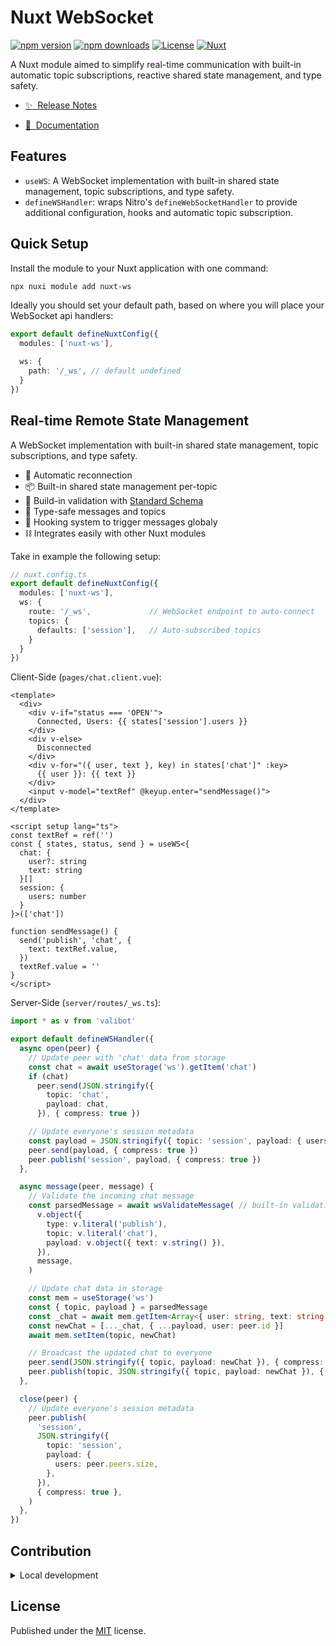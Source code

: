 # Nuxt WebSocket

[![npm version][npm-version-src]][npm-version-href]
[![npm downloads][npm-downloads-src]][npm-downloads-href]
[![License][license-src]][license-href]
[![Nuxt][nuxt-src]][nuxt-href]

A Nuxt module aimed to simplify real-time communication with built-in automatic topic subscriptions, reactive shared state management, and type safety.

- [✨ &nbsp;Release Notes](/CHANGELOG.md)
<!-- - [🏀 Online playground](https://stackblitz.com/github/sandros94/lab?file=playground%2Fapp.vue) -->
- [📖 &nbsp;Documentation](https://nuxt-ws.s94.dev)

## Features

- `useWS`: A WebSocket implementation with built-in shared state management, topic subscriptions, and type safety.
- `defineWSHandler`: wraps Nitro's `defineWebSocketHandler` to provide additional configuration, hooks and automatic topic subscription.

## Quick Setup

Install the module to your Nuxt application with one command:

```bash
npx nuxi module add nuxt-ws
```

Ideally you should set your default path, based on where you will place your WebSocket api handlers:

```ts
export default defineNuxtConfig({
  modules: ['nuxt-ws'],

  ws: {
    path: '/_ws', // default undefined
  }
})
```

## Real-time Remote State Management

A WebSocket implementation with built-in shared state management, topic subscriptions, and type safety.

- 🔄 Automatic reconnection
- 📦 Built-in shared state management per-topic
- 🤖 Build-in validation with [Standard Schema](https://github.com/standard-schema/standard-schema)
- 🔐 Type-safe messages and topics
- 📢 Hooking system to trigger messages globaly
- ⛓️ Integrates easily with other Nuxt modules

Take in example the following setup:

```ts
// nuxt.config.ts
export default defineNuxtConfig({
  modules: ['nuxt-ws'],
  ws: {
    route: '/_ws',             // WebSocket endpoint to auto-connect
    topics: {
      defaults: ['session'],   // Auto-subscribed topics
    }
  }
})
```

Client-Side (`pages/chat.client.vue`):
```vue
<template>
  <div>
    <div v-if="status === 'OPEN'">
      Connected, Users: {{ states['session'].users }}
    </div>
    <div v-else>
      Disconnected
    </div>
    <div v-for="({ user, text }, key) in states['chat']" :key>
      {{ user }}: {{ text }}
    </div>
    <input v-model="textRef" @keyup.enter="sendMessage()">
  </div>
</template>

<script setup lang="ts">
const textRef = ref('')
const { states, status, send } = useWS<{
  chat: {
    user?: string
    text: string
  }[]
  session: {
    users: number
  }
}>(['chat'])

function sendMessage() {
  send('publish', 'chat', {
    text: textRef.value,
  })
  textRef.value = ''
}
</script>
```

Server-Side (`server/routes/_ws.ts`):
```ts
import * as v from 'valibot'

export default defineWSHandler({
  async open(peer) {
    // Update peer with 'chat' data from storage
    const chat = await useStorage('ws').getItem('chat')
    if (chat)
      peer.send(JSON.stringify({
        topic: 'chat',
        payload: chat,
      }), { compress: true })

    // Update everyone's session metadata
    const payload = JSON.stringify({ topic: 'session', payload: { users: peer.peers.size } })
    peer.send(payload, { compress: true })
    peer.publish('session', payload, { compress: true })
  },

  async message(peer, message) {
    // Validate the incoming chat message
    const parsedMessage = await wsValidateMessage( // built-in validation util
      v.object({
        type: v.literal('publish'),
        topic: v.literal('chat'),
        payload: v.object({ text: v.string() }),
      }),
      message,
    )

    // Update chat data in storage
    const mem = useStorage('ws')
    const { topic, payload } = parsedMessage
    const _chat = await mem.getItem<Array<{ user: string, text: string }>>('chat') || []
    const newChat = [..._chat, { ...payload, user: peer.id }]
    await mem.setItem(topic, newChat)

    // Broadcast the updated chat to everyone
    peer.send(JSON.stringify({ topic, payload: newChat }), { compress: true })
    peer.publish(topic, JSON.stringify({ topic, payload: newChat }), { compress: true })
  },

  close(peer) {
    // Update everyone's session metadata
    peer.publish(
      'session',
      JSON.stringify({
        topic: 'session',
        payload: {
          users: peer.peers.size,
        },
      }),
      { compress: true },
    )
  },
})
```

## Contribution

<details>
  <summary>Local development</summary>
  
  ```bash
  # Install dependencies
  pnpm install
  
  # Generate type stubs
  pnpm run dev:prepare
  
  # Develop with the playground
  pnpm run dev
  
  # Build the playground
  pnpm run dev:build
  
  # Run ESLint
  pnpm run lint
  
  # Run Vitest
  pnpm run test
  pnpm run test:watch
  ```

</details>

## License

Published under the [MIT](/LICENSE) license.


<!-- Badges -->
[npm-version-src]: https://img.shields.io/npm/v/nuxt-ws/latest.svg?style=flat&colorA=020420&colorB=00DC82
[npm-version-href]: https://npmjs.com/package/nuxt-ws

[npm-downloads-src]: https://img.shields.io/npm/dm/nuxt-ws.svg?style=flat&colorA=020420&colorB=00DC82
[npm-downloads-href]: https://npmjs.com/package/nuxt-ws

[license-src]: https://img.shields.io/npm/l/nuxt-ws.svg?style=flat&colorA=020420&colorB=00DC82
[license-href]: https://npmjs.com/package/nuxt-ws

[nuxt-src]: https://img.shields.io/badge/Nuxt-020420?logo=nuxt.js
[nuxt-href]: https://nuxt.com
